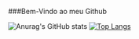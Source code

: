 ###Bem-Vindo ao meu Github

![Anurag's GitHub stats](https://github-readme-stats.vercel.app/api?username=SofiaPittaSesso&show_icons=true&theme=radical)
[![Top Langs](https://github-readme-stats.vercel.app/api/top-langs/?username=SofiaPittaSesso&layout=compact)](https://github.com/anuraghazra/github-readme-stats)
